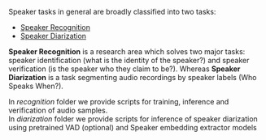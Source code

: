 Speaker tasks in general are broadly classified into two tasks:
- [Speaker Recognition](https://docs.nvidia.com/deeplearning/nemo/user-guide/docs/en/main/asr/speaker_recognition/intro.html)
- [Speaker Diarization](https://docs.nvidia.com/deeplearning/nemo/user-guide/docs/en/main/asr/speaker_diarization/intro.html)

**Speaker Recognition** is a research area which solves two major tasks: speaker identification (what is the identity of the speaker?) and speaker verification (is the speaker who they claim to be?). Whereas **Speaker Diarization** is a task segmenting audio recordings by speaker labels (Who Speaks When?). 

In *recognition* folder we provide scripts for training, inference and verification of audio samples.   
In *diarization* folder we provide scripts for inference of speaker diarization using pretrained VAD (optional) and Speaker embedding extractor  models
